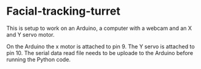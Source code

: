 # Facial-tracking-turret
This is setup to work on an Arduino, a computer with a webcam and an X and Y servo motor. 

On the Arduino the x motor is attached to pin 9. The Y servo is attached to pin 10. 
The serial data read file needs to be uploade to the Arduino before running the Python code. 

